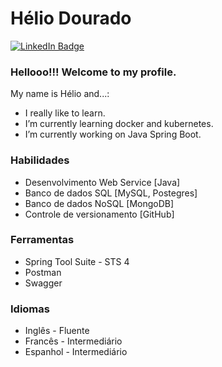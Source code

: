 <!--

**heliohdd/heliohdd** is a ✨ _special_ ✨ repository because its `README.md` (this file) appears on your GitHub profile.

Here are some ideas to get you started:

- 🔭 I’m currently working on ...
- 🌱 I’m currently learning ...
- 👯 I’m looking to collaborate on ...
- 🤔 I’m looking for help with ...
- 💬 Ask me about ...
- 📫 How to reach me: ...
- 😄 Pronouns: ...
- ⚡ Fun fact: ...

          - 👯 I’m looking to collaborate on ...
          - 🤔 I’m looking for help with ...
          - 💬 Ask me about ...
          - 📫 How to reach me: ...

          - ⚡ Fun fact: ...

-->

# Hélio Dourado <!--:man_technologist:-->

[![LinkedIn Badge](https://img.shields.io/badge/-LinkedIn-blue?style=flat-square&logo=Linkedin&logoColor=white&link=https://www.linkedin.com/in/heliohdd/)](https://www.linkedin.com/in/heliohdd/)
### Hellooo!!!  <!--👋--> Welcome to my profile.
My name is Hélio and...:

- <!--😄--> I really like to learn.
- <!--🌱--> I’m currently learning docker and kubernetes.
- <!--🔭--> I’m currently working on Java Spring Boot.
### Habilidades
- Desenvolvimento Web Service [Java]
- Banco de dados SQL [MySQL, Postegres]
- Banco de dados NoSQL [MongoDB]
- Controle de versionamento [GitHub]
### Ferramentas
- Spring Tool Suite - STS 4
- Postman
- Swagger
### Idiomas
- Inglês - Fluente
- Francês - Intermediário
- Espanhol - Intermediário
